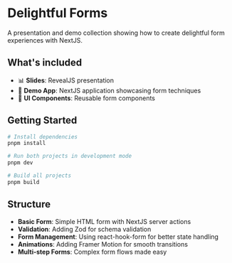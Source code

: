 # Delightful Forms

A presentation and demo collection showing how to create delightful form experiences with NextJS.

## What's included

- 📊 **Slides**: RevealJS presentation
- 🧪 **Demo App**: NextJS application showcasing form techniques
- 🧩 **UI Components**: Reusable form components

## Getting Started

```bash
# Install dependencies
pnpm install

# Run both projects in development mode
pnpm dev

# Build all projects
pnpm build
```

## Structure

- **Basic Form**: Simple HTML form with NextJS server actions
- **Validation**: Adding Zod for schema validation
- **Form Management**: Using react-hook-form for better state handling
- **Animations**: Adding Framer Motion for smooth transitions
- **Multi-step Forms**: Complex form flows made easy
```
